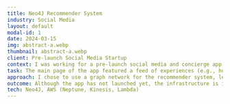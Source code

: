 ```yaml
---
title: Neo4J Recommender System
industry: Social Media
layout: default
modal-id: 1
date: 2024-03-15
img: abstract-a.webp
thumbnail: abstract-a.webp
client: Pre-launch Social Media Startup
context: I was working for a pre-launch social media and concierge app as the sole data person. My responsibilities included designing the data model, managing the analytics infrastructure in AWS using Terraform, and setting up pipelines to ingest, clean, and store data.
task: The main page of the app featured a feed of experiences (e.g., hotels, restaurants, events) that users could explore and book. It was crucial that the content matched each user’s browsing habits, necessitating a personalised feed. We aimed for a low-touch onboarding process without requiring users to specify their preferences.
approach: I chose to use a graph network for the recommender system, leveraging its strength in representing relationships and interactions between entities. In our case, the nodes were users and experiences, and the edges represented interactions (view, book, save, review). I manually set weights for these interactions based on perceived user intent, viewing an experience counted as 1, saving as 5, and booking as 10.
outcome: Although the app has not launched yet, the infrastructure is in place and documented in Terraform, with scripts stored in GitHub. I provided extensive documentation and walkthroughs for the development team to facilitate post-launch activation.
tech: Neo4J, AWS (Neptune, Kinesis, Lambda)
---
```

